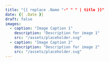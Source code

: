 ```yaml
---
title: "{{ replace .Name "-" " " | title }}"
date: {{ .Date }}
draft: false
images:
  - caption: "Image Caption 1"
    description: "Description for image 1"
    src: "/assets/placeholder.svg"
  - caption: "Image Caption 2"
    description: "Description for image 2"
    src: "/assets/placeholder.svg"
---
```

